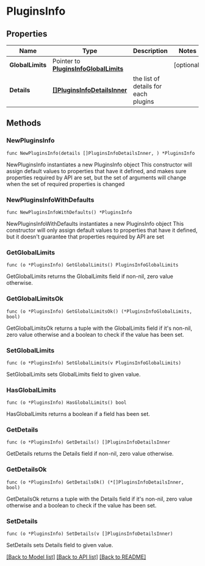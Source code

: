 # PluginsInfo

## Properties

Name | Type | Description | Notes
------------ | ------------- | ------------- | -------------
**GlobalLimits** | Pointer to [**PluginsInfoGlobalLimits**](PluginsInfoGlobalLimits.md) |  | [optional] 
**Details** | [**[]PluginsInfoDetailsInner**](PluginsInfoDetailsInner.md) | the list of details for each plugins | 

## Methods

### NewPluginsInfo

`func NewPluginsInfo(details []PluginsInfoDetailsInner, ) *PluginsInfo`

NewPluginsInfo instantiates a new PluginsInfo object
This constructor will assign default values to properties that have it defined,
and makes sure properties required by API are set, but the set of arguments
will change when the set of required properties is changed

### NewPluginsInfoWithDefaults

`func NewPluginsInfoWithDefaults() *PluginsInfo`

NewPluginsInfoWithDefaults instantiates a new PluginsInfo object
This constructor will only assign default values to properties that have it defined,
but it doesn't guarantee that properties required by API are set

### GetGlobalLimits

`func (o *PluginsInfo) GetGlobalLimits() PluginsInfoGlobalLimits`

GetGlobalLimits returns the GlobalLimits field if non-nil, zero value otherwise.

### GetGlobalLimitsOk

`func (o *PluginsInfo) GetGlobalLimitsOk() (*PluginsInfoGlobalLimits, bool)`

GetGlobalLimitsOk returns a tuple with the GlobalLimits field if it's non-nil, zero value otherwise
and a boolean to check if the value has been set.

### SetGlobalLimits

`func (o *PluginsInfo) SetGlobalLimits(v PluginsInfoGlobalLimits)`

SetGlobalLimits sets GlobalLimits field to given value.

### HasGlobalLimits

`func (o *PluginsInfo) HasGlobalLimits() bool`

HasGlobalLimits returns a boolean if a field has been set.

### GetDetails

`func (o *PluginsInfo) GetDetails() []PluginsInfoDetailsInner`

GetDetails returns the Details field if non-nil, zero value otherwise.

### GetDetailsOk

`func (o *PluginsInfo) GetDetailsOk() (*[]PluginsInfoDetailsInner, bool)`

GetDetailsOk returns a tuple with the Details field if it's non-nil, zero value otherwise
and a boolean to check if the value has been set.

### SetDetails

`func (o *PluginsInfo) SetDetails(v []PluginsInfoDetailsInner)`

SetDetails sets Details field to given value.



[[Back to Model list]](../README.md#documentation-for-models) [[Back to API list]](../README.md#documentation-for-api-endpoints) [[Back to README]](../README.md)


